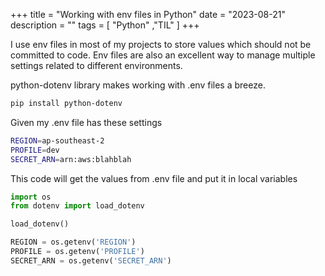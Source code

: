 +++
title = "Working with env files in Python"
date = "2023-08-21"
description = ""
tags = [
    "Python"
    ,"TIL"
]
+++

I use env files in most of my projects to store values which should not be committed to code. Env files are also an excellent way to manage multiple settings related to different environments.

python-dotenv library makes working with .env files a breeze.

```bash
pip install python-dotenv
```

Given my .env file has these settings

```bash
REGION=ap-southeast-2
PROFILE=dev
SECRET_ARN=arn:aws:blahblah
```

This code will get the values from .env file and put it in local variables

```python
import os
from dotenv import load_dotenv

load_dotenv()

REGION = os.getenv('REGION')
PROFILE = os.getenv('PROFILE')
SECRET_ARN = os.getenv('SECRET_ARN')
```
